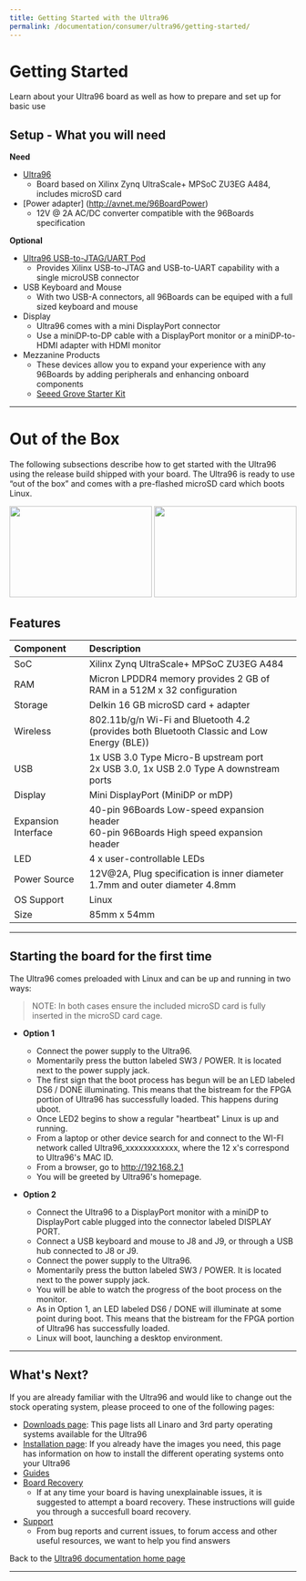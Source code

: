 ```yaml
---
title: Getting Started with the Ultra96
permalink: /documentation/consumer/ultra96/getting-started/
---
```


# Getting Started

Learn about your Ultra96 board as well as how to prepare and set up for basic use

## Setup - What you will need

**Need**

- [Ultra96](https://www.96boards.org/product/ultra96/)
   - Board based on Xilinx Zynq UltraScale+ MPSoC ZU3EG A484, includes microSD card
- [Power adapter] (http://avnet.me/96BoardPower)
   - 12V @ 2A AC/DC converter compatible with the 96Boards specification

**Optional**

- [Ultra96 USB-to-JTAG/UART Pod](http://avnet.me/ultra96jtag)
   - Provides Xilinx USB-to-JTAG and USB-to-UART capability with a single microUSB connector
- USB Keyboard and Mouse
   - With two USB-A connectors, all 96Boards can be equiped with a full sized keyboard and mouse
- Display
   - Ultra96 comes with a mini DisplayPort connector
   - Use a miniDP-to-DP cable with a DisplayPort monitor or a miniDP-to-HDMI adapter with HDMI monitor
- Mezzanine Products
   - These devices allow you to expand your experience with any 96Boards by adding peripherals and enhancing onboard components
   - [Seeed Grove Starter Kit](https://www.96boards.org/product/sensors-mezzanine/)

***

# Out of the Box

The following subsections describe how to get started with the Ultra96 using the release build shipped with your board. The Ultra96 is ready to use “out of the box” and comes with a pre-flashed microSD card which boots Linux. 

<img src="https://github.com/96boards/documentation/blob/master/consumer/ultra96/additional-docs/images/images-board/sd/ultra96-front-sd.png?raw=true" data-canonical-src="https://github.com/96boards/documentation/blob/master/consumer/ultra96/additional-docs/images/images-board/sd/ultra96-front-sd.png?raw=true" width="250" height="160" />
<img src="https://github.com/96boards/documentation/blob/master/consumer/ultra96/additional-docs/images/images-board/sd/ultra96-back-sd.png?raw=true" data-canonical-src="https://github.com/96boards/documentation/blob/master/consumer/ultra96/additional-docs/images/images-board/sd/ultra96-back-sd.png?raw=true" width="250" height="160" />

## Features

|   Component          |   Description                                                                                    |
|:---------------------|:-------------------------------------------------------------------------------------------------|
|  SoC                 | Xilinx Zynq UltraScale+ MPSoC ZU3EG A484                                                         |
|  RAM                 | Micron LPDDR4 memory provides 2 GB of RAM in a 512M x 32 configuration                           |
|  Storage             | Delkin 16 GB microSD card + adapter                                                              |
|  Wireless            | 802.11b/g/n Wi-Fi and Bluetooth 4.2 (provides both Bluetooth Classic and Low Energy (BLE))       |
|  USB                 | 1x USB 3.0 Type Micro-B upstream port<br>2x USB 3.0, 1x USB 2.0 Type A downstream ports          |
|  Display             | Mini DisplayPort (MiniDP or mDP)                                                                 |
|  Expansion Interface | 40-pin 96Boards Low-speed expansion header<br>60-pin 96Boards High speed expansion header        |
|  LED                 | 4 x user-controllable LEDs                                                                       |
|  Power Source        | 12V@2A, Plug specification is inner diameter 1.7mm and outer diameter 4.8mm                   |
|  OS Support          | Linux                                                                                            |
|  Size                | 85mm x 54mm                                                                                      |

***

## Starting the board for the first time

The Ultra96 comes preloaded with Linux and can be up and running in two ways:

> NOTE: In both cases ensure the included microSD card is fully inserted in the microSD card cage.

- **Option 1**
   - Connect the power supply to the Ultra96.
   - Momentarily press the button labeled SW3 / POWER.  It is located next to the power supply jack.
   - The first sign that the boot process has begun will be an LED labeled DS6 / DONE illuminating.  This means that the bistream for the FPGA portion of Ultra96 has successfully loaded.  This happens during uboot.
   - Once LED2 begins to show a regular "heartbeat" Linux is up and running.
   - From a laptop or other device search for and connect to the WI-FI network called Ultra96_xxxxxxxxxxxx, where the 12 x's correspond to Ultra96's MAC ID.
   - From a browser, go to http://192.168.2.1
   - You will be greeted by Ultra96's homepage.

- **Option 2**
   - Connect the Ultra96 to a DisplayPort monitor with a miniDP to DisplayPort cable plugged into the connector labeled DISPLAY PORT.
   - Connect a USB keyboard and mouse to J8 and J9, or through a USB hub connected to J8 or J9.
   - Connect the power supply to the Ultra96.
   - Momentarily press the button labeled SW3 / POWER.  It is located next to the power supply jack.
   - You will be able to watch the progress of the boot process on the monitor.
   - As in Option 1, an LED labeled DS6 / DONE will illuminate at some point during boot.  This means that the bistream for the FPGA portion of Ultra96 has successfully loaded.
   - Linux will boot, launching a desktop environment.

***

## What's Next?

If you are already familiar with the Ultra96 and would like to change out the stock operating system, please proceed to one of the following pages:

- [Downloads page](../downloads): This page lists all Linaro and 3rd party operating systems available for the Ultra96
- [Installation page](../installation): If you already have the images you need, this page has information on how to install the different operating systems onto your Ultra96
- [Guides](../guides/)
- [Board Recovery](../installation/board-recovery.md)
   - If at any time your board is having unexplainable issues, it is suggested to attempt a board recovery. These instructions will guide you through a succesfull board recovery.
- [Support](../support)
   - From bug reports and current issues, to forum access and other useful resources, we want to help you find answers

Back to the [Ultra96 documentation home page](../)

***
